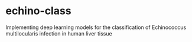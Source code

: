 # echino-class
Implementing deep learning models for the classification of Echinococcus multilocularis infection in human liver tissue
